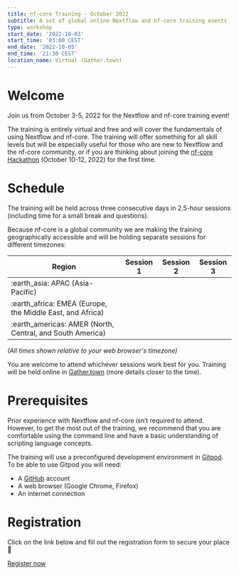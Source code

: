 ```yaml
---
title: nf-core Training - October 2022
subtitle: A set of global online Nextflow and nf-core training events
type: workshop
start_date: '2022-10-03'
start_time: '03:00 CEST'
end_date: '2022-10-05'
end_time: '21:30 CEST'
location_name: Virtual (Gather.town)
---
```


# Welcome

Join us from October 3-5, 2022 for the Nextflow and nf-core training event!

The training is entirely virtual and free and will cover the fundamentals of using Nextflow and nf-core. The training will offer something for all skill levels but will be especially useful for those who are new to Nextflow and the nf-core community, or if you are thinking about joining the [nf-core Hackathon](https://nf-co.re/events/2022/hackathon-october-2022) (October 10-12, 2022) for the first time.

# Schedule

The training will be held across three consecutive days in 2.5-hour sessions (including time for a small break and questions).

Because nf-core is a global community we are making the training geographically accessible and will be holding separate sessions for different timezones:

<div class="table">
    <table class="table">
        <thead>
            <tr>
                <th>Region</th>
                <th>Session 1</th>
                <th>Session 2</th>
                <th>Session 3</th>
            </tr>
        </thead>
        <tbody>
            <tr>
                <td>:earth_asia: APAC (Asia-Pacific)</td>
                <td data-timestamp="1664766000" data-timeformat="DD-MMM HH:mm z"></td>
                <td data-timestamp="1664766000" data-timeformat="DD-MMM HH:mm z"></td>
                <td data-timestamp="1664766000" data-timeformat="DD-MMM HH:mm z"></td>
            </tr>
            <tr>
                <td>:earth_africa: EMEA (Europe, the Middle East, and Africa)</td>
                <td data-timestamp="1664798400" data-timeformat="DD-MMM HH:mm z"></td>
                <td data-timestamp="1664884800" data-timeformat="DD-MMM HH:mm z"></td>
                <td data-timestamp="1664971200" data-timeformat="DD-MMM HH:mm z"></td>
            </tr>
            <tr>
                <td>:earth_americas: AMER (North, Central, and South America)</td>
                <td data-timestamp="1664816400" data-timeformat="DD-MMM HH:mm z"></td>
                <td data-timestamp="1664902800" data-timeformat="DD-MMM HH:mm z"></td>
                <td data-timestamp="1664989200" data-timeformat="DD-MMM HH:mm z"></td>
            </tr>
        </tbody>
    </table>
</div>

_(All times shown relative to your web browser's timezone)_

You are welcome to attend whichever sessions work best for you.
Training will be held online in [Gather.town](https://gather.town) (more details closer to the time).

# Prerequisites

Prior experience with Nextflow and nf-core isn’t required to attend. However, to get the most out of the training, we recommend that you are comfortable using the command line and have a basic understanding of scripting language concepts.

The training will use a preconfigured development environment in [Gitpod](https://www.gitpod.io/). To be able to use Gitpod you will need:

- A [GitHub](https://github.com/) account
- A web browser (Google Chrome, Firefox)
- An internet connection

# Registration

Click on the link below and fill out the registration form to secure your place :tada:

<a class="btn btn-success btn-lg" href="https://seqera.typeform.com/oct-22-training"><i aria-hidden="true"></i>Register now</a>
